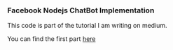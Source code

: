 ### Facebook Nodejs ChatBot Implementation

This code is part of the tutorial I am writing on medium.

You can find the first part [here](https://medium.com/@francescoshin/how-to-build-a-facebook-bot-for-your-travel-startup-in-under-than-30-minutes-630c06bd5123)

